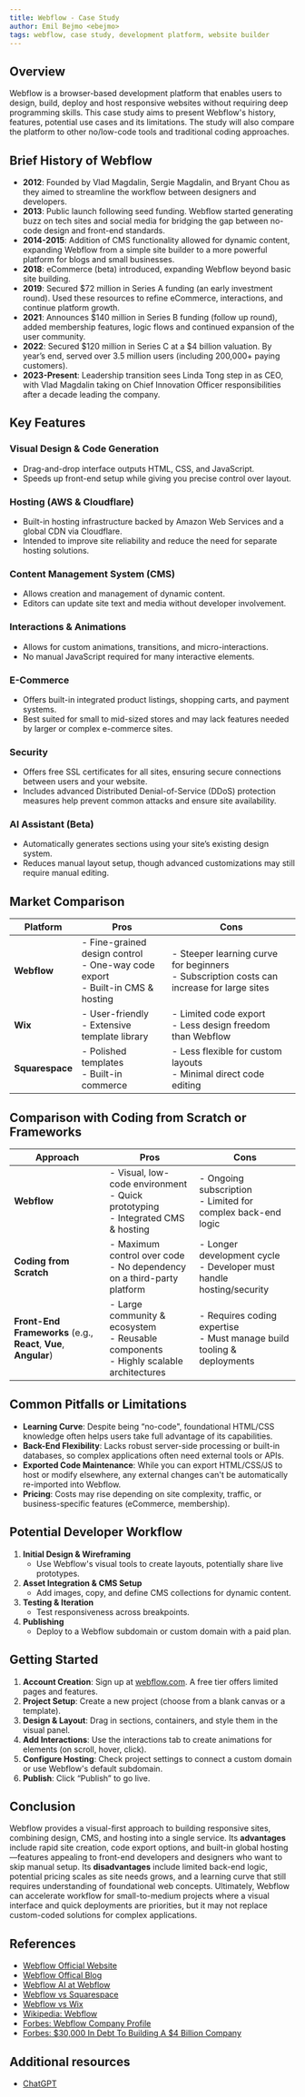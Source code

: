 ```yaml
---
title: Webflow - Case Study
author: Emil Bejmo <ebejmo>
tags: webflow, case study, development platform, website builder
---
```


## Overview

Webflow is a browser-based development platform that enables users to design, build, deploy and host responsive websites without requiring deep programming skills. This case study aims to present Webflow's history, features, potential use cases and its limitations. The study will also compare the platform to other no/low-code tools and traditional coding approaches.

## Brief History of Webflow

- **2012**: Founded by Vlad Magdalin, Sergie Magdalin, and Bryant Chou as they aimed to streamline the workflow between designers and developers.
- **2013**: Public launch following seed funding. Webflow started generating buzz on tech sites and social media for bridging the gap between no-code design and front-end standards.
- **2014-2015**: Addition of CMS functionality allowed for dynamic content, expanding Webflow from a simple site builder to a more powerful platform for blogs and small businesses.
- **2018**: eCommerce (beta) introduced, expanding Webflow beyond basic site building.
- **2019**: Secured \$72 million in Series A funding (an early investment round). Used these resources to refine eCommerce, interactions, and continue platform growth.
- **2021**: Announces \$140 million in Series B funding (follow up round), added membership features, logic flows and continued expansion of the user community.
- **2022**: Secured \$120 million in Series C at a \$4 billion valuation. By year’s end, served over 3.5 million users (including 200,000+ paying customers).
- **2023-Present**: Leadership transition sees Linda Tong step in as CEO, with Vlad Magdalin taking on Chief Innovation Officer responsibilities after a decade leading the company.

## Key Features

### Visual Design & Code Generation

- Drag-and-drop interface outputs HTML, CSS, and JavaScript.
- Speeds up front-end setup while giving you precise control over layout.

### Hosting (AWS & Cloudflare)

- Built-in hosting infrastructure backed by Amazon Web Services and a global CDN via Cloudflare.
- Intended to improve site reliability and reduce the need for separate hosting solutions.

### Content Management System (CMS)

- Allows creation and management of dynamic content.
- Editors can update site text and media without developer involvement.

### Interactions & Animations

- Allows for custom animations, transitions, and micro-interactions.
- No manual JavaScript required for many interactive elements.

### E-Commerce

- Offers built-in integrated product listings, shopping carts, and payment systems.
- Best suited for small to mid-sized stores and may lack features needed by larger or complex e-commerce sites.

### Security

- Offers free SSL certificates for all sites, ensuring secure connections between users and your website.
- Includes advanced Distributed Denial-of-Service (DDoS) protection measures help prevent common attacks and ensure site availability. ​

### AI Assistant (Beta)

- Automatically generates sections using your site’s existing design system.
- Reduces manual layout setup, though advanced customizations may still require manual editing.

## Market Comparison

| Platform        | Pros                                                                               | Cons                                                                                        |
| --------------- | ---------------------------------------------------------------------------------- | ------------------------------------------------------------------------------------------- |
| **Webflow**     | - Fine-grained design control<br>- One-way code export<br>- Built-in CMS & hosting | - Steeper learning curve for beginners<br>- Subscription costs can increase for large sites |
| **Wix**         | - User-friendly<br>- Extensive template library                                    | - Limited code export<br>- Less design freedom than Webflow                                 |
| **Squarespace** | - Polished templates<br>- Built-in commerce                                        | - Less flexible for custom layouts<br>- Minimal direct code editing                         |

## Comparison with Coding from Scratch or Frameworks

| Approach                                                         | Pros                                                                                      | Cons                                                                     |
| ---------------------------------------------------------------- | ----------------------------------------------------------------------------------------- | ------------------------------------------------------------------------ |
| **Webflow**                                                      | - Visual, low-code environment<br>- Quick prototyping<br>- Integrated CMS & hosting       | - Ongoing subscription<br>- Limited for complex back-end logic           |
| **Coding from Scratch**                                          | - Maximum control over code<br>- No dependency on a third-party platform                  | - Longer development cycle<br>- Developer must handle hosting/security   |
| **Front-End Frameworks** (e.g., **React**, **Vue**, **Angular**) | - Large community & ecosystem<br>- Reusable components<br>- Highly scalable architectures | - Requires coding expertise<br>- Must manage build tooling & deployments |

## Common Pitfalls or Limitations

- **Learning Curve**: Despite being “no-code", foundational HTML/CSS knowledge often helps users take full advantage of its capabilities.
- **Back-End Flexibility**: Lacks robust server-side processing or built-in databases, so complex applications often need external tools or APIs.
- **Exported Code Maintenance**: While you can export HTML/CSS/JS to host or modify elsewhere, any external changes can't be automatically re-imported into Webflow.
- **Pricing**: Costs may rise depending on site complexity, traffic, or business-specific features (eCommerce, membership).

## Potential Developer Workflow

1. **Initial Design & Wireframing**
   - Use Webflow's visual tools to create layouts, potentially share live prototypes.
2. **Asset Integration & CMS Setup**
   - Add images, copy, and define CMS collections for dynamic content.
3. **Testing & Iteration**
   - Test responsiveness across breakpoints.
4. **Publishing**
   - Deploy to a Webflow subdomain or custom domain with a paid plan.

## Getting Started

1. **Account Creation**: Sign up at [webflow.com](https://webflow.com). A free tier offers limited pages and features.
2. **Project Setup**: Create a new project (choose from a blank canvas or a template).
3. **Design & Layout**: Drag in sections, containers, and style them in the visual panel.
4. **Add Interactions**: Use the interactions tab to create animations for elements (on scroll, hover, click).
5. **Configure Hosting**: Check project settings to connect a custom domain or use Webflow's default subdomain.
6. **Publish**: Click “Publish” to go live.

## Conclusion

Webflow provides a visual-first approach to building responsive sites, combining design, CMS, and hosting into a single service. Its **advantages** include rapid site creation, code export options, and built-in global hosting—features appealing to front-end developers and designers who want to skip manual setup. Its **disadvantages** include limited back-end logic, potential pricing scales as site needs grows, and a learning curve that still requires understanding of foundational web concepts. Ultimately, Webflow can accelerate workflow for small-to-medium projects where a visual interface and quick deployments are priorities, but it may not replace custom-coded solutions for complex applications.

## References

- [Webflow Official Website](https://webflow.com)
- [Webflow Offical Blog](https://webflow.com/blog)
- [Webflow AI at Webflow](https://webflow.com/ai)
- [Webflow vs Squarespace](https://www.flow.ninja/blog/webflow-vs-squarespace)
- [Webflow vs Wix](https://www.flow.ninja/blog/webflow-vs-wix)
- [Wikipedia: Webflow](https://en.wikipedia.org/wiki/Webflow)
- [Forbes: Webflow Company Profile](https://www.forbes.com/companies/webflow/)
- [Forbes: $30,000 In Debt To Building A $4 Billion Company](https://www.forbes.com/sites/stevenli1/2022/03/31/30000-in-debt-to-building-a-4-billion-company-the-story-of-how-three-cofounders-beat-impossible-odds-at-webflow/)

## Additional resources

- [ChatGPT](https://chatgpt.com/)
